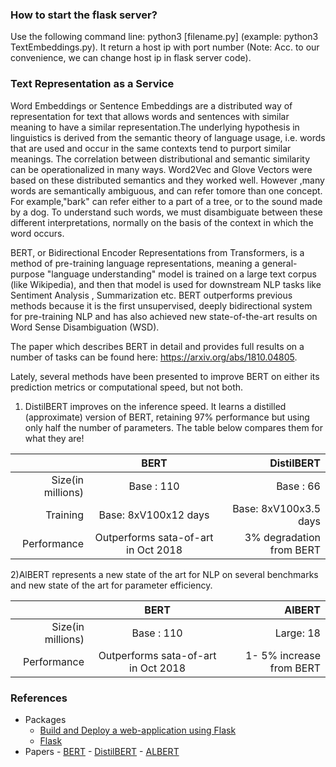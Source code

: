 ### How to start the flask server?
Use the following command line: python3 [filename.py] (example: python3 TextEmbeddings.py). It return a host ip with port number (Note: Acc. to our convenience, we can change host ip in flask server code).



### Text Representation as a Service

Word Embeddings or Sentence Embeddings are a distributed way of representation for text that allows words and sentences with similar meaning to have a similar representation.The underlying hypothesis in linguistics is derived from the semantic theory of language usage, i.e. words that are used and occur in the same contexts tend to purport similar meanings.
The correlation between distributional and semantic similarity can be operationalized in many ways. Word2Vec and Glove Vectors were based on these distributed semantics and they worked well. However ,many  words  are  semantically  ambiguous,  and  can  refer tomore than one concept.  For example,"bark" can refer either to a part of a tree, or to the sound made by a dog.  To understand such words, we must disambiguate between these different interpretations, normally on the basis of the context in which the word occurs.

BERT, or Bidirectional Encoder Representations from Transformers, is a method of pre-training language representations, meaning a general-purpose "language understanding" model is trained on a large text corpus (like Wikipedia), and then that model is used for downstream NLP tasks like Sentiment Analysis , Summarization etc. BERT outperforms previous methods because it is the first unsupervised, deeply bidirectional system for pre-training NLP and has also achieved  new  state-of-the-art  results  on Word Sense Disambiguation (WSD).

The paper which describes BERT in detail and provides full results on a number of tasks can be found here: https://arxiv.org/abs/1810.04805.

Lately, several methods have been presented to improve BERT on either its prediction metrics or computational speed, but not both.

1) DistilBERT improves on the inference speed. It learns a distilled (approximate) version of BERT, retaining 97% performance but using only half the number of parameters.
The table below compares them for what they are!


|                | BERT          | DistilBERT | 
| -------------: |:-------------:| -----:| 
|Size(in millions)| Base : 110 | Base : 66 | 
|Training | Base: 8xV100x12 days| Base: 8xV100x3.5 days|
|Performance |Outperforms sata-of-art in Oct 2018|3% degradation from BERT|


2)AlBERT represents a new state of the art for NLP on several benchmarks and new state of the art for parameter efficiency.

|                | BERT          | AlBERT|
| -------------: |:-------------:|--------:|
|Size(in millions)| Base : 110 | Large: 18 |
|Performance |Outperforms sata-of-art in Oct 2018| 1- 5% increase from BERT|


### References
- Packages
	- [Build and Deploy a web-application using Flask](https://www.freecodecamp.org/news/how-to-build-a-web-application-using-flask-and-deploy-it-to-the-cloud-3551c985e492/)
	- [Flask](https://flask.palletsprojects.com/en/1.1.x/)
- Papers
      - [BERT](https://arxiv.org/pdf/1810.04805v1)
      - [DistilBERT](https://arxiv.org/abs/1910.01108)
	  - [ALBERT](https://arxiv.org/pdf/1909.11942)

